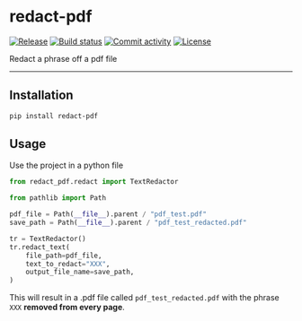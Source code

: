 # redact-pdf

[![Release](https://img.shields.io/github/v/release/levyvix/redact-pdf)](https://img.shields.io/github/v/release/levyvix/redact-pdf)
[![Build status](https://img.shields.io/github/actions/workflow/status/levyvix/redact-pdf/main.yml?branch=main)](https://github.com/levyvix/redact-pdf/actions/workflows/main.yml?query=branch%3Amain)
[![Commit activity](https://img.shields.io/github/commit-activity/m/levyvix/redact-pdf)](https://img.shields.io/github/commit-activity/m/levyvix/redact-pdf)
[![License](https://img.shields.io/github/license/levyvix/redact-pdf)](https://img.shields.io/github/license/levyvix/redact-pdf)

Redact a phrase off a pdf file

---

## Installation

```bash
pip install redact-pdf
```

## Usage

Use the project in a python file

```python
from redact_pdf.redact import TextRedactor

from pathlib import Path

pdf_file = Path(__file__).parent / "pdf_test.pdf"
save_path = Path(__file__).parent / "pdf_test_redacted.pdf"

tr = TextRedactor()
tr.redact_text(
	file_path=pdf_file,
	text_to_redact="XXX",
	output_file_name=save_path,
)
```

This will result in a .pdf file called `pdf_test_redacted.pdf` with the phrase `XXX` **removed from every page**.
